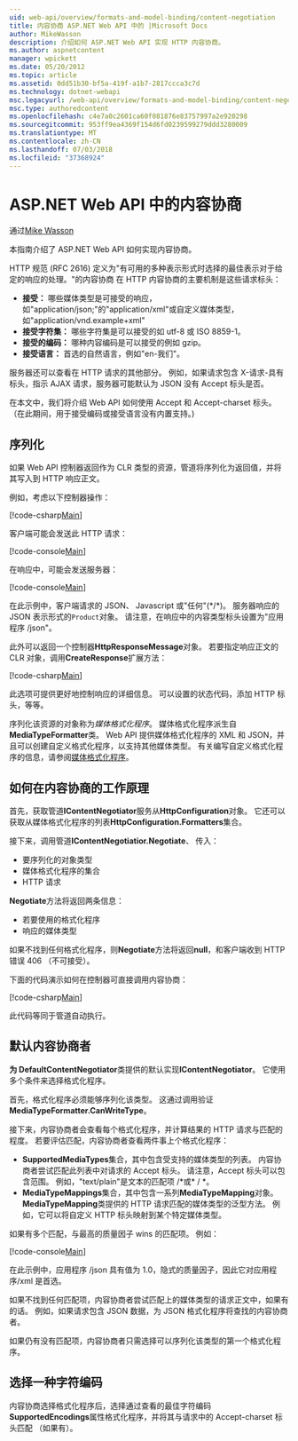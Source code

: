 ```yaml
---
uid: web-api/overview/formats-and-model-binding/content-negotiation
title: 内容协商 ASP.NET Web API 中的 |Microsoft Docs
author: MikeWasson
description: 介绍如何 ASP.NET Web API 实现 HTTP 内容协商。
ms.author: aspnetcontent
manager: wpickett
ms.date: 05/20/2012
ms.topic: article
ms.assetid: 0dd51b30-bf5a-419f-a1b7-2817ccca3c7d
ms.technology: dotnet-webapi
msc.legacyurl: /web-api/overview/formats-and-model-binding/content-negotiation
msc.type: authoredcontent
ms.openlocfilehash: c4e7a0c2601ca60f081876e83757997a2e920298
ms.sourcegitcommit: 953ff9ea4369f154d6fd0239599279ddd3280009
ms.translationtype: MT
ms.contentlocale: zh-CN
ms.lasthandoff: 07/03/2018
ms.locfileid: "37368924"
---
```

<a name="content-negotiation-in-aspnet-web-api"></a>ASP.NET Web API 中的内容协商
====================
通过[Mike Wasson](https://github.com/MikeWasson)

本指南介绍了 ASP.NET Web API 如何实现内容协商。

HTTP 规范 (RFC 2616) 定义为"有可用的多种表示形式时选择的最佳表示对于给定的响应的处理。"的内容协商 在 HTTP 内容协商的主要机制是这些请求标头：

- **接受：** 哪些媒体类型是可接受的响应，如"application/json;"的"application/xml"或自定义媒体类型，如&quot;application/vnd.example+xml&quot;
- **接受字符集：** 哪些字符集是可以接受的如 utf-8 或 ISO 8859-1。
- **接受的编码：** 哪种内容编码是可以接受的例如 gzip。
- **接受语言：** 首选的自然语言，例如"en-我们"。

服务器还可以查看在 HTTP 请求的其他部分。 例如，如果请求包含 X-请求-具有标头，指示 AJAX 请求，服务器可能默认为 JSON 没有 Accept 标头是否。

在本文中，我们将介绍 Web API 如何使用 Accept 和 Accept-charset 标头。 （在此期间，用于接受编码或接受语言没有内置支持。)

## <a name="serialization"></a>序列化

如果 Web API 控制器返回作为 CLR 类型的资源，管道将序列化为返回值，并将其写入到 HTTP 响应正文。

例如，考虑以下控制器操作：

[!code-csharp[Main](content-negotiation/samples/sample1.cs)]

客户端可能会发送此 HTTP 请求：

[!code-console[Main](content-negotiation/samples/sample2.cmd)]

在响应中，可能会发送服务器：

[!code-console[Main](content-negotiation/samples/sample3.cmd)]

在此示例中，客户端请求的 JSON、 Javascript 或"任何"(\*/\*)。 服务器响应的 JSON 表示形式的`Product`对象。 请注意，在响应中的内容类型标头设置为&quot;应用程序 /json&quot;。

此外可以返回一个控制器**HttpResponseMessage**对象。 若要指定响应正文的 CLR 对象，调用**CreateResponse**扩展方法：

[!code-csharp[Main](content-negotiation/samples/sample4.cs)]

此选项可提供更好地控制响应的详细信息。 可以设置的状态代码，添加 HTTP 标头，等等。

序列化该资源的对象称为*媒体格式化程序*。 媒体格式化程序派生自**MediaTypeFormatter**类。 Web API 提供媒体格式化程序的 XML 和 JSON，并且可以创建自定义格式化程序，以支持其他媒体类型。 有关编写自定义格式化程序的信息，请参阅[媒体格式化程序](media-formatters.md)。

## <a name="how-content-negotiation-works"></a>如何在内容协商的工作原理

首先，获取管道**IContentNegotiator**服务从**HttpConfiguration**对象。 它还可以获取从媒体格式化程序的列表**HttpConfiguration.Formatters**集合。

接下来，调用管道**IContentNegotiatior.Negotiate**、 传入：

- 要序列化的对象类型
- 媒体格式化程序的集合
- HTTP 请求

**Negotiate**方法将返回两条信息：

- 若要使用的格式化程序
- 响应的媒体类型

如果不找到任何格式化程序，则**Negotiate**方法将返回**null**，和客户端收到 HTTP 错误 406 （不可接受）。

下面的代码演示如何在控制器可直接调用内容协商：

[!code-csharp[Main](content-negotiation/samples/sample5.cs)]

此代码等同于管道自动执行。

## <a name="default-content-negotiator"></a>默认内容协商者

**为 DefaultContentNegotiator**类提供的默认实现**IContentNegotiator**。 它使用多个条件来选择格式化程序。

首先，格式化程序必须能够序列化该类型。 这通过调用验证**MediaTypeFormatter.CanWriteType**。

接下来，内容协商者会查看每个格式化程序，并计算结果的 HTTP 请求与匹配的程度。 若要评估匹配，内容协商者查看两件事上个格式化程序：

- **SupportedMediaTypes**集合，其中包含受支持的媒体类型的列表。 内容协商者尝试匹配此列表中对请求的 Accept 标头。 请注意，Accept 标头可以包含范围。 例如，"text/plain"是文本的匹配项 /\*或\* / \*。
- **MediaTypeMappings**集合，其中包含一系列**MediaTypeMapping**对象。 **MediaTypeMapping**类提供的 HTTP 请求匹配的媒体类型的泛型方法。 例如，它可以将自定义 HTTP 标头映射到某个特定媒体类型。

如果有多个匹配，与最高的质量因子 wins 的匹配项。 例如：

[!code-console[Main](content-negotiation/samples/sample6.cmd)]

在此示例中，应用程序 /json 具有值为 1.0，隐式的质量因子，因此它对应用程序/xml 是首选。

如果不找到任何匹配项，内容协商者尝试匹配上的媒体类型的请求正文中，如果有的话。 例如，如果请求包含 JSON 数据，为 JSON 格式化程序将查找的内容协商者。

如果仍有没有匹配项，内容协商者只需选择可以序列化该类型的第一个格式化程序。

## <a name="selecting-a-character-encoding"></a>选择一种字符编码

内容协商选择格式化程序后，选择通过查看的最佳字符编码**SupportedEncodings**属性格式化程序，并将其与请求中的 Accept-charset 标头匹配 （如果有）。
